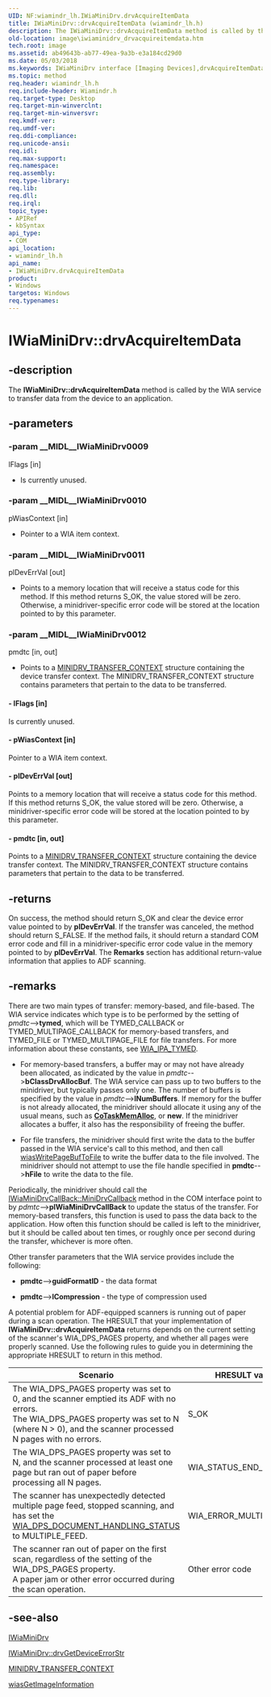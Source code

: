 ```yaml
---
UID: NF:wiamindr_lh.IWiaMiniDrv.drvAcquireItemData
title: IWiaMiniDrv::drvAcquireItemData (wiamindr_lh.h)
description: The IWiaMiniDrv::drvAcquireItemData method is called by the WIA service to transfer data from the device to an application.
old-location: image\iwiaminidrv_drvacquireitemdata.htm
tech.root: image
ms.assetid: ab49643b-ab77-49ea-9a3b-e3a184cd29d0
ms.date: 05/03/2018
ms.keywords: IWiaMiniDrv interface [Imaging Devices],drvAcquireItemData method, IWiaMiniDrv.drvAcquireItemData, IWiaMiniDrv::drvAcquireItemData, MiniDrv_fb4ad9e4-6648-4038-9b72-4e521d4dd5f2.xml, drvAcquireItemData, drvAcquireItemData method [Imaging Devices], drvAcquireItemData method [Imaging Devices],IWiaMiniDrv interface, image.iwiaminidrv_drvacquireitemdata, wiamindr_lh/IWiaMiniDrv::drvAcquireItemData
ms.topic: method
req.header: wiamindr_lh.h
req.include-header: Wiamindr.h
req.target-type: Desktop
req.target-min-winverclnt:
req.target-min-winversvr: 
req.kmdf-ver: 
req.umdf-ver: 
req.ddi-compliance: 
req.unicode-ansi: 
req.idl: 
req.max-support: 
req.namespace: 
req.assembly: 
req.type-library: 
req.lib: 
req.dll: 
req.irql: 
topic_type:
- APIRef
- kbSyntax
api_type:
- COM
api_location:
- wiamindr_lh.h
api_name:
- IWiaMiniDrv.drvAcquireItemData
product:
- Windows
targetos: Windows
req.typenames: 
---
```


# IWiaMiniDrv::drvAcquireItemData

## -description

The **IWiaMiniDrv::drvAcquireItemData** method is called by the WIA service to transfer data from the device to an application.

## -parameters

### -param __MIDL__IWiaMiniDrv0009

lFlags [in]

- Is currently unused.

### -param __MIDL__IWiaMiniDrv0010

pWiasContext [in]

- Pointer to a WIA item context.

### -param __MIDL__IWiaMiniDrv0011

plDevErrVal [out]

- Points to a memory location that will receive a status code for this method. If this method returns S_OK, the value stored will be zero. Otherwise, a minidriver-specific error code will be stored at the location pointed to by this parameter.

### -param __MIDL__IWiaMiniDrv0012

pmdtc [in, out]

- Points to a [MINIDRV_TRANSFER_CONTEXT](https://docs.microsoft.com/windows-hardware/drivers/ddi/content/wiamindr_lh/ns-wiamindr_lh-_minidrv_transfer_context) structure containing the device transfer context. The MINIDRV_TRANSFER_CONTEXT structure contains parameters that pertain to the data to be transferred.

#### - lFlags [in]

Is currently unused.

#### - pWiasContext [in]

Pointer to a WIA item context.

#### - plDevErrVal [out]

Points to a memory location that will receive a status code for this method. If this method returns S_OK, the value stored will be zero. Otherwise, a minidriver-specific error code will be stored at the location pointed to by this parameter.

#### - pmdtc [in, out]

Points to a [MINIDRV_TRANSFER_CONTEXT](https://docs.microsoft.com/windows-hardware/drivers/ddi/content/wiamindr_lh/ns-wiamindr_lh-_minidrv_transfer_context) structure containing the device transfer context. The MINIDRV_TRANSFER_CONTEXT structure contains parameters that pertain to the data to be transferred.

## -returns

On success, the method should return S_OK and clear the device error value pointed to by **plDevErrVal**. If the transfer was canceled, the method should return S_FALSE. If the method fails, it should return a standard COM error code and fill in a minidriver-specific error code value in the memory pointed to by **plDevErrVal**. The **Remarks** section has additional return-value information that applies to ADF scanning.

## -remarks

There are two main types of transfer: memory-based, and file-based. The WIA service indicates which type is to be performed by the setting of *pmdtc*-->**tymed**, which will be TYMED_CALLBACK or TYMED_MULTIPAGE_CALLBACK for memory-based transfers, and TYMED_FILE or TYMED_MULTIPAGE_FILE for file transfers. For more information about these constants, see [WIA_IPA_TYMED](https://docs.microsoft.com/windows-hardware/drivers/image/wia-ipa-tymed).

- For memory-based transfers, a buffer may or may not have already been allocated, as indicated by the value in *pmdtc*-->**bClassDrvAllocBuf**. The WIA service can pass up to two buffers to the minidriver, but typically passes only one. The number of buffers is specified by the value in *pmdtc*-->**lNumBuffers**. If memory for the buffer is not already allocated, the minidriver should allocate it using any of the usual means, such as [**CoTaskMemAlloc**](https://docs.microsoft.com/windows/win32/api/combaseapi/nf-combaseapi-cotaskmemalloc), or **new**. If the minidriver allocates a buffer, it also has the responsibility of freeing the buffer.

- For file transfers, the minidriver should first write the data to the buffer passed in the WIA service's call to this method, and then call [wiasWritePageBufToFile](https://docs.microsoft.com/windows-hardware/drivers/ddi/content/wiamdef/nf-wiamdef-wiaswritepagebuftofile) to write the buffer data to the file involved. The minidriver should not attempt to use the file handle specified in **pmdtc**-->**hFile** to write the data to the file.

Periodically, the minidriver should call the [IWiaMiniDrvCallBack::MiniDrvCallback](https://docs.microsoft.com/windows-hardware/drivers/ddi/content/wiamindr_lh/nf-wiamindr_lh-iwiaminidrvcallback-minidrvcallback) method in the COM interface point to by *pdmtc*-->**pIWiaMiniDrvCallBack** to update the status of the transfer. For memory-based transfers, this function is used to pass the data back to the application. How often this function should be called is left to the minidriver, but it should be called about ten times, or roughly once per second during the transfer, whichever is more often.

Other transfer parameters that the WIA service provides include the following:

- **pmdtc**-->**guidFormatID** - the data format

- **pmdtc**-->**lCompression** - the type of compression used

A potential problem for ADF-equipped scanners is running out of paper during a scan operation. The HRESULT that your implementation of **IWiaMiniDrv::drvAcquireItemData** returns depends on the current setting of the scanner's WIA_DPS_PAGES property, and whether all pages were properly scanned. Use the following rules to guide you in determining the appropriate HRESULT to return in this method.

| Scenario | HRESULT value |
| --- | --- |
| The WIA_DPS_PAGES property was set to 0, and the scanner emptied its ADF with no errors.<br>The WIA_DPS_PAGES property was set to N (where N > 0), and the scanner processed N pages with no errors. | S_OK |
| The WIA_DPS_PAGES property was set to N, and the scanner processed at least one page but ran out of paper before processing all N pages. | WIA_STATUS_END_OF_MEDIA |
| The scanner has unexpectedly detected multiple page feed, stopped scanning, and has set the [WIA_DPS_DOCUMENT_HANDLING_STATUS](https://docs.microsoft.com/windows-hardware/drivers/image/wia-dps-document-handling-status) to MULTIPLE_FEED. | WIA_ERROR_MULTI_FEED |
| The scanner ran out of paper on the first scan, regardless of the setting of the WIA_DPS_PAGES property.<br>A paper jam or other error occurred during the scan operation. | Other error code |

## -see-also

[IWiaMiniDrv](https://docs.microsoft.com/windows-hardware/drivers/ddi/content/wiamindr_lh/nn-wiamindr_lh-iwiaminidrv)

[IWiaMiniDrv::drvGetDeviceErrorStr](https://docs.microsoft.com/windows-hardware/drivers/ddi/content/wiamindr_lh/nf-wiamindr_lh-iwiaminidrv-drvgetdeviceerrorstr)

[MINIDRV_TRANSFER_CONTEXT](https://docs.microsoft.com/windows-hardware/drivers/ddi/content/wiamindr_lh/ns-wiamindr_lh-_minidrv_transfer_context)

[wiasGetImageInformation](https://docs.microsoft.com/windows-hardware/drivers/ddi/content/wiamdef/nf-wiamdef-wiasgetimageinformation)
